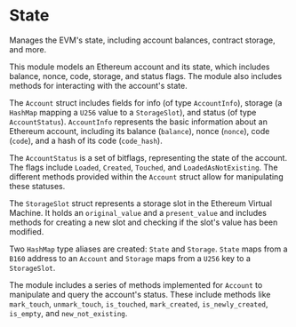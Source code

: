 # State

Manages the EVM's state, including account balances, contract storage, and more.

This module models an Ethereum account and its state, which includes balance, nonce, code, storage, and status flags. The module also includes methods for interacting with the account's state.

The `Account` struct includes fields for info (of type `AccountInfo`), storage (a `HashMap` mapping a `U256` value to a `StorageSlot`), and status (of type `AccountStatus`). `AccountInfo` represents the basic information about an Ethereum account, including its balance (`balance`), nonce (`nonce`), code (`code`), and a hash of its code (`code_hash`).

The `AccountStatus` is a set of bitflags, representing the state of the account. The flags include `Loaded`, `Created`, `Touched`, and `LoadedAsNotExisting`. The different methods provided within the `Account` struct allow for manipulating these statuses.

The `StorageSlot` struct represents a storage slot in the Ethereum Virtual Machine. It holds an `original_value` and a `present_value` and includes methods for creating a new slot and checking if the slot's value has been modified.

Two `HashMap` type aliases are created: `State` and `Storage`. `State` maps from a `B160` address to an `Account` and `Storage` maps from a `U256` key to a `StorageSlot`.

The module includes a series of methods implemented for `Account` to manipulate and query the account's status. These include methods like `mark_touch`, `unmark_touch`, `is_touched`, `mark_created`, `is_newly_created`, `is_empty`, and `new_not_existing`.
